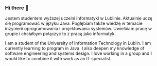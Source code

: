 ### Hi there 👋

<!--
**michalek990/michalek990** is a ✨ _special_ ✨ repository because its `README.md` (this file) appears on your GitHub profile.

Here are some ideas to get you started:

- 🔭 I’m currently working on ...
- 🌱 I’m currently learning ...
- 👯 I’m looking to collaborate on ...
- 🤔 I’m looking for help with ...
- 💬 Ask me about ...
- 📫 How to reach me: ...
- 😄 Pronouns: ...
- ⚡ Fun fact: ...
-->

Jestem studentem wyższej uczelni informatyki w Lublinie. Aktualnie uczę się programować w języku Java. Pogłębiam także wiedzę w temacie inżynierii oprogramowania i projektowania systemów. Uwielbiam pracę w grupie i chciałbym połączyć to z pracą jako informatyk.

I am a student of the University of Information Technology in Lublin. I am currently learning to program in Java. I also deepen my knowledge of software engineering and systems design. I love working in a group and I would like to combine it with work as an IT specialist.
